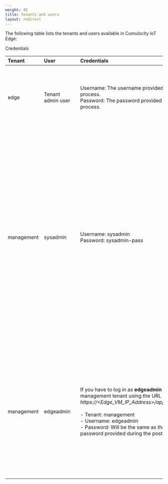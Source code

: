 ```yaml
---
weight: 45
title: Tenants and users
layout: redirect
---
```


The following table lists the tenants and users available in Cumulocity IoT Edge:

<div style="width:100px">Credentials</div>

|<div style="width:100px">Tenant</div>|<div style="width:100px">User</div>|<div style="width:150px">Credentials</div>|Description
|:---|:---|:---|:---
|edge|Tenant admin user|Username: The username provided during the post-installation process.<br>Password: The password provided during the post-installation process.<br>|The **edge** tenant is the default tenant. The tenant admin user is created during the post-installation process.<br><br>
|management|sysadmin|Username: sysadmin<br>Password: sysadmin-pass|The management tenant is used to configure branding, user management and other platform settings. CHM: tenant management is not supported in edge. For more information about the management tenant, see [Enterprise Tenant > Managing tenants](/users-guide/enterprise-edition/) in the User guide.<br><br>The sysadmin user account in the management tenant is used for branding and unlocking the tenant admin user.
|management|edgeadmin|If you have to log in as **edgeadmin** user, log in to the management tenant using the URL *https://&#60;Edge&#95;VM&#95;IP&#95;Address>/apps/administration/index.html*.<br><br> - Tenant: management<br>- Username: edgeadmin<br>- Password: Will be the same as the Edge tenant admin password provided during the post-installation process|The edgeadmin user account in the management tenant is used for configuring password policies, email server and template configurations.<br><br>**Info:** You cannot access the Cockpit and Device Management application as **edgeadmin** user.

